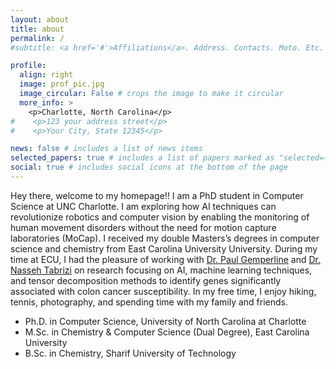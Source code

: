 ```yaml
---
layout: about
title: about
permalink: /
#subtitle: <a href='#'>Affiliations</a>. Address. Contacts. Moto. Etc.

profile:
  align: right
  image: prof_pic.jpg
  image_circular: False # crops the image to make it circular
  more_info: >
    <p>Charlotte, North Carolina</p>
#    <p>123 your address street</p>
#    <p>Your City, State 12345</p>

news: false # includes a list of news items
selected_papers: true # includes a list of papers marked as "selected={true}"
social: true # includes social icons at the bottom of the page
---
```


[//]: # (Write your biography here. Tell the world about yourself. Link to your favorite [subreddit]&#40;http://reddit.com&#41;. You can put a picture in, too. The code is already in, just name your picture `prof_pic.jpg` and put it in the `img/` folder.)

[//]: # ()
[//]: # (Put your address / P.O. box / other info right below your picture. You can also disable any of these elements by editing `profile` property of the YAML header of your `_pages/about.md`. Edit `_bibliography/papers.bib` and Jekyll will render your [publications page]&#40;/al-folio/publications/&#41; automatically.)

[//]: # ()
[//]: # (Link to your social media connections, too. This theme is set up to use [Font Awesome icons]&#40;https://fontawesome.com/&#41; and [Academicons]&#40;https://jpswalsh.github.io/academicons/&#41;, like the ones below. Add your Facebook, Twitter, LinkedIn, Google Scholar, or just disable all of them.)

Hey there, welcome to my homepage!! I am a PhD student in Computer Science at UNC Charlotte. I am exploring how AI techniques can revolutionize robotics and computer vision by enabling the monitoring of human movement disorders without the need for motion capture laboratories (MoCap).
I received my double Masters’s degrees in computer science and chemistry from East Carolina University University. During my time at ECU, I had the pleasure of working with [Dr. Paul Gemperline](https://chemistry.ecu.edu/faculty-staff/gemperlinep/) and [Dr. Nasseh Tabrizi](https://cet.ecu.edu/csci/about-us/faculty-staff/tabrizi/) on research focusing on AI, machine learning techniques, and tensor decomposition methods to identify genes significantly associated with colon cancer susceptibility. In my free time, I enjoy hiking, tennis, photography, and spending time with my family and friends.

- Ph.D. in Computer Science, University of North Carolina at Charlotte
- M.Sc. in Chemistry & Computer Science (Dual Degree), East Carolina University
- B.Sc. in Chemistry, Sharif University of Technology


